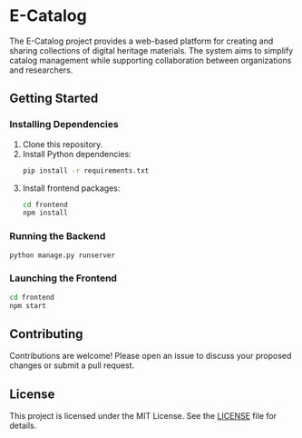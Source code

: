 # E-Catalog

The E-Catalog project provides a web-based platform for creating and sharing collections of digital heritage materials. The system aims to simplify catalog management while supporting collaboration between organizations and researchers.

## Getting Started

### Installing Dependencies

1. Clone this repository.
2. Install Python dependencies:
   ```bash
   pip install -r requirements.txt
   ```
3. Install frontend packages:
   ```bash
   cd frontend
   npm install
   ```

### Running the Backend

```bash
python manage.py runserver
```

### Launching the Frontend

```bash
cd frontend
npm start
```

## Contributing

Contributions are welcome! Please open an issue to discuss your proposed changes or submit a pull request.

## License

This project is licensed under the MIT License. See the [LICENSE](LICENSE) file for details.
